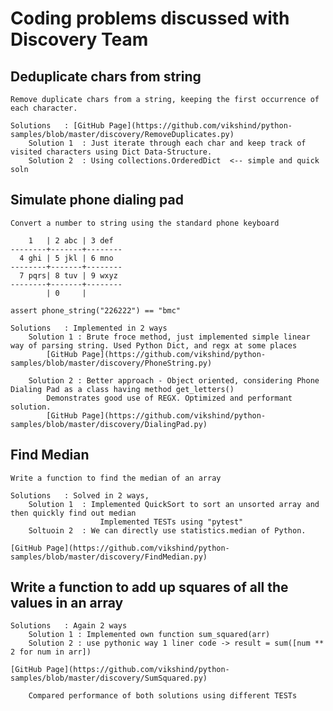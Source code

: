 # Coding problems discussed with Discovery Team


## 	Deduplicate chars from string
	Remove duplicate chars from a string, keeping the first occurrence of each character.
	
	Solutions 	: [GitHub Page](https://github.com/vikshind/python-samples/blob/master/discovery/RemoveDuplicates.py)
		Solution 1 	: Just iterate through each char and keep track of visited characters using Dict Data-Structure.
		Solution 2 	: Using collections.OrderedDict  <-- simple and quick soln
	
## 	Simulate phone dialing pad
	Convert a number to string using the standard phone keyboard
```	
    1   | 2 abc | 3 def
--------+-------+--------
  4 ghi | 5 jkl | 6 mno
--------+-------+--------
  7 pqrs| 8 tuv | 9 wxyz
--------+-------+--------
        | 0     |

assert phone_string("226222") == "bmc"
```
	Solutions	: Implemented in 2 ways
		Solution 1 : Brute froce method, just implemented simple linear way of parsing string. Used Python Dict, and regx at some places
			[GitHub Page](https://github.com/vikshind/python-samples/blob/master/discovery/PhoneString.py)
			
		Solution 2 : Better approach - Object oriented, considering Phone Dialing Pad as a class having method get_letters()
			Demonstrates good use of REGX. Optimized and performant solution.
			[GitHub Page](https://github.com/vikshind/python-samples/blob/master/discovery/DialingPad.py)

## 	Find Median
	Write a function to find the median of an array
	
	Solutions	: Solved in 2 ways, 
		Solution 1	: Implemented QuickSort to sort an unsorted array and then quickly find out median
						Implemented TESTs using "pytest"
		Soltuoin 2	: We can directly use statistics.median of Python.
	
	[GitHub Page](https://github.com/vikshind/python-samples/blob/master/discovery/FindMedian.py)
	
	
## 	Write a function to add up squares of all the values in an array
	Solutions 	: Again 2 ways 
		Solution 1 : Implemented own function sum_squared(arr) 
		Solution 2 : use pythonic way 1 liner code -> result = sum([num ** 2 for num in arr])
		
	[GitHub Page](https://github.com/vikshind/python-samples/blob/master/discovery/SumSquared.py)
	
		Compared performance of both solutions using different TESTs
